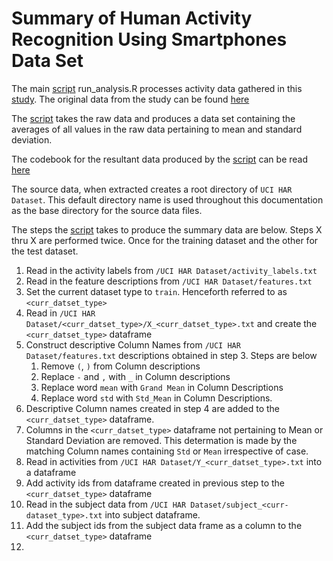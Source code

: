 # Summary of Human Activity Recognition Using Smartphones Data Set

The main [script](run_analysis.R) run_analysis.R processes activity data gathered in this [study](http://archive.ics.uci.edu/ml/datasets/Human+Activity+Recognition+Using+Smartphones). The original data from the study can be found [here](https://d396qusza40orc.cloudfront.net/getdata%2Fprojectfiles%2FUCI%20HAR%20Dataset.zip)

The [script](run_analysis.R) takes the raw data and produces a data set containing the averages of all values in the raw data pertaining to mean and standard deviation.

The codebook for the resultant data produced by the [script](run_analysis.R) can be read [here](Codebook.md)

The source data, when extracted creates a root directory of `UCI HAR Dataset`. This default directory name is used throughout this documentation as the base directory for the source data files.

The steps the [script](run_analysis.R) takes to produce the summary data are below. 
Steps X thru X are performed twice. Once for the training dataset and the other for the test dataset.

1. Read in the activity labels from `/UCI HAR Dataset/activity_labels.txt`
2. Read in the feature descriptions from `/UCI HAR Dataset/features.txt`
3. Set the current dataset type to `train`. Henceforth referred to as `<curr_datset_type>`
3. Read in `/UCI HAR Dataset/<curr_datset_type>/X_<curr_datset_type>.txt` and create the `<curr_datset_type>` dataframe
4. Construct descriptive Column Names from `/UCI HAR Dataset/features.txt` descriptions obtained in step 3. Steps are below
    1. Remove `(`, `)` from Column descriptions
    2. Replace `-` and `,` with `_` in Column descriptions
    3. Replace word `mean` with `Grand Mean` in Column Descriptions
    4. Replace word `std` with `Std_Mean` in Column Descriptions.
5. Descriptive Column names created in step 4 are added to the `<curr_datset_type>` dataframe.
6. Columns in the `<curr_datset_type>` dataframe not pertaining to Mean or Standard Deviation are removed. This determation is made by the matching Column names containing `Std` or `Mean` irrespective of case.
7. Read in activities from `/UCI HAR Dataset/Y_<curr_datset_type>.txt` into a dataframe
8. Add activity ids from dataframe created in previous step to the `<curr_datset_type>` dataframe
9. Read in the subject data from  `/UCI HAR Dataset/subject_<curr-dataset_type>.txt` into subject dataframe.
10. Add the subject ids from the subject data frame as a column to the `<curr_datset_type>` dataframe
11. 



